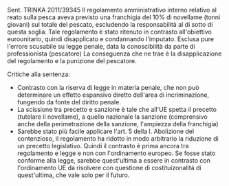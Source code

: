 Sent. TRINKA 2011/39345
Il regolamento amministrativo interno relativo al reato sulla pesca aveva previsto una franchigia del 10% di novellame (tonni giovani) sul totale del pescato, escludendo la responsabilità al di sotto di questa soglia.
Tale regolamento è stato ritenuto in contrasto all'obiettivo eurounitario, quindi disapplicato e condannando l'imputato.
Esclusa pure l'errore scusabile su legge penale, data la conoscibilità da parte di professionista (pescatore)
La conseguenza che ne trae è la disapplicazione del regolamento e la punizione del pescatore.

Critiche alla sentenza:
- Contrasto con la riserva di legge in materia penale, che non può determinare un effetto espansivo diretto dell'area di incriminazione, fungendo da fonte del diritto penale.
- La scissione tra precetto e sanzione è tale che all'UE spetta il precetto (tutelare il novellame), a quello nazionale la sanzione (comprensivo anche della perimetrazione della sanzione, l'ampiezza della franchigia)
- Sarebbe stato più facile applicare l'art. 5 della l. Abolizione del contenzioso, il regolamento ha ridotto in modo arbitrario la riduzione di un precetto legislativo. Quindi il contrasto è prima ancora tra regolamento e legge e non con l'ordinamento europeo. Se fosse stato conforme alla legge, sarebbe quest'ultima a essere in contrasto con l'ordinamento UE da risolvere con questione di costituizonalità di quest'ultima, che vale solo per il futuro.